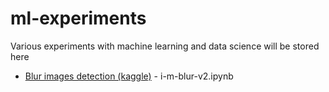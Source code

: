 # ml-experiments

Various experiments with machine learning and data science will be stored here

- [Blur images detection (kaggle)](https://www.kaggle.com/code/bkamuz/i-m-blur-v2/notebook) - i-m-blur-v2.ipynb
